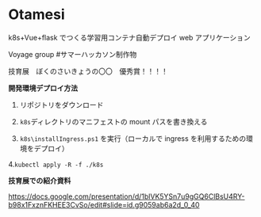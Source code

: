 # Otamesi

k8s+Vue+flask でつくる学習用コンテナ自動デプロイ web アプリケーション

Voyage group #サマーハッカソン制作物

技育展　ぼくのさいきょうの〇〇　優秀賞！！！！

**開発環境デプロイ方法**

1. リポジトリをダウンロード

2. `k8s`ディレクトリのマニフェストの mount パスを書き換える

3. `k8s\installIngress.ps1` を実行（ローカルで ingress を利用するための環境をデプロイ）

4.`kubectl apply -R -f ./k8s`

**技育展での紹介資料**

https://docs.google.com/presentation/d/1blVK5YSn7u9gGQ6ClBsU4RY-b98x1FxznFKHEE3CvSo/edit#slide=id.g9059ab6a2d_0_40
